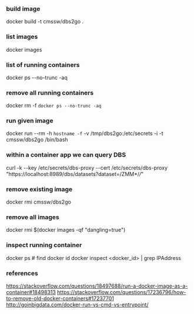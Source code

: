 

### build image
docker build -t cmssw/dbs2go .

### list images
docker images

### list of running containers
docker ps --no-trunc -aq

### remove all running containers
docker rm -f `docker ps --no-trunc -aq`

### run given image
docker run --rm -h `hostname -f` -v /tmp/dbs2go:/etc/secrets -i -t cmssw/dbs2go /bin/bash
### within a container app we can query DBS
curl -k --key /etc/secrets/dbs-proxy --cert /etc/secrets/dbs-proxy "https://localhost:8989/dbs/datasets?dataset=/ZMM*/*/*"

### remove existing image
docker rmi cmssw/dbs2go
### remove all images
docker rmi $(docker images -qf "dangling=true")

### inspect running container
docker ps # find docker id
docker inspect <docker_id> | grep IPAddress

### references
https://stackoverflow.com/questions/18497688/run-a-docker-image-as-a-container#18498313
https://stackoverflow.com/questions/17236796/how-to-remove-old-docker-containers#17237701
http://goinbigdata.com/docker-run-vs-cmd-vs-entrypoint/

